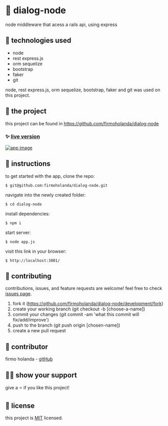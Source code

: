 # 📃 dialog-node

node middleware that acess a rails api, using express

## 📡 technologies used

- node
- rest express.js
- orm sequelize
- bootstrap
- faker
- git


node, rest express.js, orm sequelize, bootstrap, faker and git was used on this project.



## 🚀 the project

this project can be found in https://github.com/firmoholanda/dialog-node


### ✨ [live version]()

<a href="" target="_blank">
    <img alt="app image" src="https://github.com/firmoholanda/dialog-node/blob/development/views/assets/app_print_screen.png"/>
</a>



## 🔨 instructions

to get started with the app, clone the repo:
```
$ git@github.com:firmoholanda/dialog-node.git
```

navigate into the newly created folder:
```
$ cd dialog-node
```

install dependencies:
```
$ npm i
```

start server:
```
$ node app.js
```

visit this link in your browser:
```
$ http://localhost:3001/
```



## 🤝 contributing

contributions, issues, and feature requests are welcome! feel free to check [issues page](hhttps://github.com/firmoholanda/dialog-node/development/issues).

1. fork it (https://github.com/firmoholanda/dialog-node/development/fork)
2. create your working branch (git checkout -b [choose-a-name])
3. commit your changes (git commit -am 'what this commit will fix/add/improve')
4. push to the branch (git push origin [chosen-name])
5. create a new pull request



## 🤖 contributor

firmo holanda - [gitHub](https://github.com/firmoholanda)



## 🙋‍♂ show your support

give a ⭐️ if you like this project!



## 📝 license

this project is [MIT](https://github.com/firmoholanda/dialog-node/development/license.txt) licensed.
